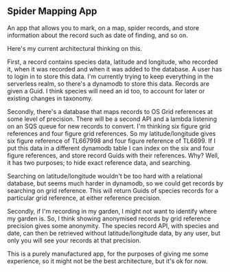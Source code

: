 ## Spider Mapping App ##

An app that allows you to mark, on a map, spider records, and store information about the record such as date of finding, and so on.

Here's my current architectural thinking on this.

First, a record contains species data, latitude and longitude, who recorded it, when it was recorded and when it was added to the database.  A user has to login in to store this data.
I'm currently trying to keep everything in the serverless realm, so there's a dynamodb to store this data.  Records are given a Guid.  I think species will need an id too, to account
for later or existing changes in taxonomy.

Secondly, there's a database that maps records to OS Grid references at some level of precision.  There will be a second API and a lambda listening on an SQS queue for new records to convert.
I'm thinking six figure grid references and four figure grid references.
So my latitude/longitude gives six figure reference of TL667998 and four figure reference of TL6699.
If I put this data in a different dynamodb table I can index on the six and four figure references, and store record Guids with their references.
Why?  Well, it has two purposes; to hide exact reference data, and searching.

Searching on latitude/longitude wouldn't be too hard with a relational database, but seems much harder in dynamodb, so we could get records by searching on grid reference.
This will return Guids of species records for a particular grid reference, at either reference precision.

Secondly, if I'm recording in my garden, I might not want to identify where my garden is.  So, I think showing anonymised records by grid reference precision gives some anonymity.
The species record API, with species and date, can then be retrieved without latitude/longitude data, by any user, but only you will see your records at that precision.

This is a purely manufactured app, for the purposes of giving me some experience, so it might not be the best architecture, but it's ok for now.

